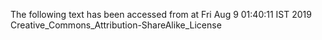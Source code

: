The following text has been accessed from at Fri Aug 9 01:40:11 IST 2019
Creative_Commons_Attribution-ShareAlike_License
